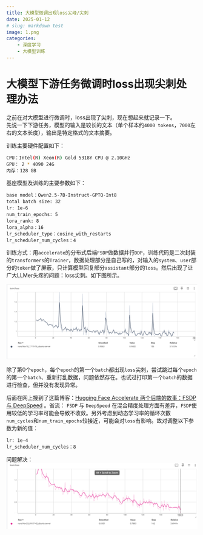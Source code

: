 ```yaml
---
title: 大模型微调出现loss尖峰/尖刺
date: 2025-01-12
# slug: markdown test
image: 1.png
categories:
    - 深度学习
    - 大模型训练
---
```

# 大模型下游任务微调时loss出现尖刺处理办法  

之前在对大模型进行微调时，loss出现了尖刺，现在想起来就记录一下。  
先说一下下游任务，模型的输入是较长的文本（单个样本约`4000 tokens`，`7000`左右的文本长度），输出是特定格式的文本摘要。  

训练主要硬件配置如下：
```bash
CPU：Intel(R) Xeon(R) Gold 5318Y CPU @ 2.10GHz
GPU： 2 * 4090 24G
内存：128 GB
```
基座模型及训练的主要参数如下：
```bash
base model：Qwen2.5-7B-Instruct-GPTQ-Int8
total batch size: 32
lr: 1e-6
num_train_epochs: 5
lora_rank: 8
lora_alpha：16
lr_scheduler_type：cosine_with_restarts
lr_scheduler_num_cycles：4
```  

训练方式：用`accelerate`的分布式后端`FSDP`做数据并行`DDP`，训练代码是二次封装的`transformers`的`Trainer`，数据处理部分是自己写的，对输入的`system`、`user`部分的`token`做了屏蔽，只计算模型回复部分`assistant`部分的`loss`。然后出现了让广大LLMer头疼的问题：loss尖刺。如下图所示。  

![loss](1.png)  

除了第0个`epoch`，每个`epoch`的第一个`batch`都出现`loss`尖刺，尝试跳过每个`epoch`的第一个`batch`、重新打乱数据，问题依然存在。也试过打印第一个`batch`的数据进行检查，但并没有发现异常。  

后面在网上搜到了这篇博客：[Hugging Face Accelerate 两个后端的故事：FSDP 与 DeepSpeed](https://huggingface.co/blog/zh/deepspeed-to-fsdp-and-back) 。省流： `FSDP` 与 `DeepSpeed` 在混合精度处理方面有差异，`FSDP`使用较低的学习率可能会导致不收敛。另外考虑到动态学习率的循环次数`num_cycles`和`num_train_epochs`较接近，可能会对`loss`有影响。故对调整以下参数为新的值：  

```bash
lr: 1e-4
lr_scheduler_num_cycles：8
```  
问题解决：  
![loss_2](2.png)  